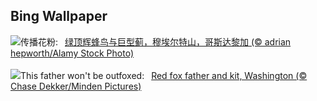 ## Bing Wallpaper
![](https://www.bing.com/th?id=OHR.HummingThistle_ZH-CN5057539905_UHD.jpg&w=1000)传播花粉:&nbsp;&ensp;[绿顶辉蜂鸟与巨型蓟，穆埃尔特山，哥斯达黎加 (© adrian hepworth/Alamy Stock Photo)](https://www.bing.com/th?id=OHR.HummingThistle_ZH-CN5057539905_UHD.jpg)
<br><br/>
![](https://www.bing.com/th?id=OHR.RedFoxDad_EN-US9773161483_UHD.jpg&w=1000)This father won't be outfoxed:&nbsp;&ensp;[Red fox father and kit, Washington (© Chase Dekker/Minden Pictures)](https://www.bing.com/th?id=OHR.RedFoxDad_EN-US9773161483_UHD.jpg)
<br><br/>
